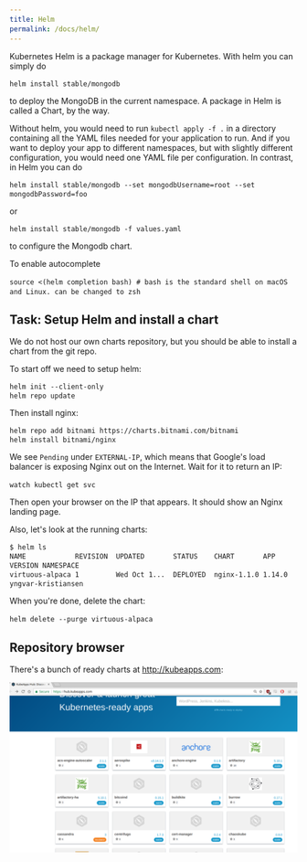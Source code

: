```yaml
---
title: Helm
permalink: /docs/helm/
---
```


Kubernetes Helm is a package manager for Kubernetes. With helm you can simply do

```
helm install stable/mongodb
```

to deploy the MongoDB in the current namespace. A package in Helm is called a Chart, by the way.

Without helm, you would need to run `kubectl apply -f .` in a directory containing all the YAML files needed
for your application to run. And if you want to deploy your app to different namespaces, but with slightly
different configuration, you would need one YAML file per configuration. In contrast, in Helm you can do

```
helm install stable/mongodb --set mongodbUsername=root --set mongodbPassword=foo
```

or

```
helm install stable/mongodb -f values.yaml
```

to configure the Mongodb chart.

To enable autocomplete

`source <(helm completion bash) # bash is the standard shell on macOS and Linux. can be changed to zsh`


## Task: Setup Helm and install a chart

We do not host our own charts repository, but you should be able to install a chart
from the git repo.

To start off we need to setup helm:

```
helm init --client-only
helm repo update
```

Then install nginx:

```
helm repo add bitnami https://charts.bitnami.com/bitnami
helm install bitnami/nginx
```

We see `Pending` under `EXTERNAL-IP`, which means that Google's load balancer is exposing Nginx out on the
Internet. Wait for it to return an IP:

`watch kubectl get svc`

Then open your browser on the IP that appears. It should show an Nginx landing page. 

Also, let's look at the running charts:

```
$ helm ls
NAME            REVISION  UPDATED       STATUS    CHART       APP VERSION NAMESPACE         
virtuous-alpaca 1         Wed Oct 1...  DEPLOYED  nginx-1.1.0 1.14.0      yngvar-kristiansen
```

When you're done, delete the chart:

`helm delete --purge virtuous-alpaca`

## Repository browser

There's a bunch of ready charts at <http://kubeapps.com>:

![text](../../assets/img/kubeapps.png)
